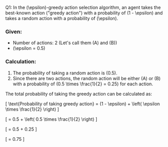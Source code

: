 Q1: In the \(\epsilon\)-greedy action selection algorithm, an agent takes the best-known action ("greedy action") with a probability of \(1 - \epsilon\) and takes a random action with a probability of \(\epsilon\).

### Given:
- Number of actions: 2 (Let's call them \(A\) and \(B\))
- \(\epsilon = 0.5\)

### Calculation:

1. The probability of taking a random action is \(0.5\).
2. Since there are two actions, the random action will be either \(A\) or \(B\) with a probability of \(0.5 \times \frac{1}{2} = 0.25\) for each action.

The total probability of taking the greedy action can be calculated as:

\[
\text{Probability of taking greedy action} = (1 - \epsilon) + \left( \epsilon \times \frac{1}{2} \right)
\]

\[
= 0.5 + \left( 0.5 \times \frac{1}{2} \right)
\]

\[
= 0.5 + 0.25
\]

\[
= 0.75
\]

  
